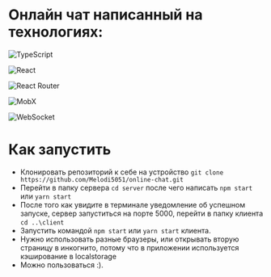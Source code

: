 # Онлайн чат написанный на технологиях:

![TypeScript](https://img.shields.io/badge/typescript-%23007ACC.svg?style=for-the-badge&logo=typescript&logoColor=white)

![React](https://img.shields.io/badge/react-%2320232a.svg?style=for-the-badge&logo=react&logoColor=%2361DAFB)

![React Router](https://img.shields.io/badge/React_Router-CA4245?style=for-the-badge&logo=react-router&logoColor=white)

![MobX](https://img.shields.io/badge/MobX-brown?style=for-the-badge&logo=mobx&logoColor=white)

![WebSocket](https://img.shields.io/badge/WebSocket-blue?style=for-the-badge&logo=websocket.io&logoColor=white)

# Как запустить

- Клонировать репозиторий к себе на устройство `git clone https://github.com/Melodi5051/online-chat.git`
- Перейти в папку сервера `cd server` после чего написать `npm start` или `yarn start`
- После того как увидите в терминале уведомление об успешном запуске, сервер запуститься на порте 5000, перейти в папку клиента `cd ..\client`
- Запустить командой `npm start` или `yarn start` клиента.
- Нужно использовать разные браузеры, или открывать вторую страницу в инкогнито, потому что в приложении используется кэширование в localstorage
- Можно пользоваться :).

